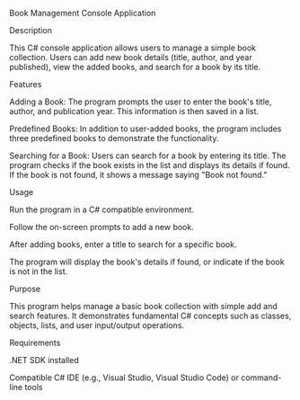 Book Management Console Application

Description

This C# console application allows users to manage a simple book collection. Users can add new book details (title, author, and year published), view the added books, and search for a book by its title.

Features

Adding a Book: The program prompts the user to enter the book's title, author, and publication year. This information is then saved in a list.

Predefined Books: In addition to user-added books, the program includes three predefined books to demonstrate the functionality.

Searching for a Book: Users can search for a book by entering its title. The program checks if the book exists in the list and displays its details if found. If the book is not found, it shows a message saying "Book not found."

Usage

Run the program in a C# compatible environment.

Follow the on-screen prompts to add a new book.

After adding books, enter a title to search for a specific book.

The program will display the book's details if found, or indicate if the book is not in the list.

Purpose

This program helps manage a basic book collection with simple add and search features. It demonstrates fundamental C# concepts such as classes, objects, lists, and user input/output operations.

Requirements

.NET SDK installed

Compatible C# IDE (e.g., Visual Studio, Visual Studio Code) or command-line tools

